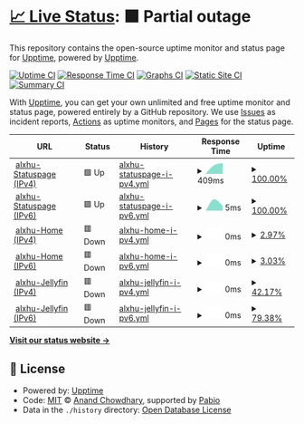 # [📈 Live Status](https://status.alxhu.de): <!--live status--> **🟧 Partial outage**

This repository contains the open-source uptime monitor and status page for [Upptime](https://upptime.js.org), powered by [Upptime](https://github.com/upptime/upptime).

[![Uptime CI](https://github.com/alxhu-dev/status.alxhu.de/workflows/Uptime%20CI/badge.svg)](https://github.com/alxhu-dev/status.alxhu.de/actions?query=workflow%3A%22Uptime+CI%22)
[![Response Time CI](https://github.com/alxhu-dev/status.alxhu.de/workflows/Response%20Time%20CI/badge.svg)](https://github.com/alxhu-dev/status.alxhu.de/actions?query=workflow%3A%22Response+Time+CI%22)
[![Graphs CI](https://github.com/alxhu-dev/status.alxhu.de/workflows/Graphs%20CI/badge.svg)](https://github.com/alxhu-dev/status.alxhu.de/actions?query=workflow%3A%22Graphs+CI%22)
[![Static Site CI](https://github.com/alxhu-dev/status.alxhu.de/workflows/Static%20Site%20CI/badge.svg)](https://github.com/alxhu-dev/status.alxhu.de/actions?query=workflow%3A%22Static+Site+CI%22)
[![Summary CI](https://github.com/alxhu-dev/status.alxhu.de/workflows/Summary%20CI/badge.svg)](https://github.com/alxhu-dev/status.alxhu.de/actions?query=workflow%3A%22Summary+CI%22)

With [Upptime](https://upptime.js.org), you can get your own unlimited and free uptime monitor and status page, powered entirely by a GitHub repository. We use [Issues](https://github.com/upptime/upptime/issues) as incident reports, [Actions](https://github.com/alxhu-dev/status.alxhu.de/actions) as uptime monitors, and [Pages](https://status.alxhu.de) for the status page.

<!--start: status pages-->
<!-- This summary is generated by Upptime (https://github.com/upptime/upptime) -->
<!-- Do not edit this manually, your changes will be overwritten -->
<!-- prettier-ignore -->
| URL | Status | History | Response Time | Uptime |
| --- | ------ | ------- | ------------- | ------ |
| <img alt="" src="https://icons.duckduckgo.com/ip3/status.alxhu.de.ico" height="13"> [alxhu-Statuspage (IPv4)](https://status.alxhu.de) | 🟩 Up | [alxhu-statuspage-i-pv4.yml](https://github.com/alxhu-dev/status.alxhu.de/commits/HEAD/history/alxhu-statuspage-i-pv4.yml) | <details><summary><img alt="Response time graph" src="./graphs/alxhu-statuspage-i-pv4/response-time-week.png" height="20"> 409ms</summary><br><a href="https://status.alxhu.de/history/alxhu-statuspage-i-pv4"><img alt="Response time 409" src="https://img.shields.io/endpoint?url=https%3A%2F%2Fraw.githubusercontent.com%2Falxhu-dev%2Fstatus.alxhu.de%2FHEAD%2Fapi%2Falxhu-statuspage-i-pv4%2Fresponse-time.json"></a><br><a href="https://status.alxhu.de/history/alxhu-statuspage-i-pv4"><img alt="24-hour response time 409" src="https://img.shields.io/endpoint?url=https%3A%2F%2Fraw.githubusercontent.com%2Falxhu-dev%2Fstatus.alxhu.de%2FHEAD%2Fapi%2Falxhu-statuspage-i-pv4%2Fresponse-time-day.json"></a><br><a href="https://status.alxhu.de/history/alxhu-statuspage-i-pv4"><img alt="7-day response time 409" src="https://img.shields.io/endpoint?url=https%3A%2F%2Fraw.githubusercontent.com%2Falxhu-dev%2Fstatus.alxhu.de%2FHEAD%2Fapi%2Falxhu-statuspage-i-pv4%2Fresponse-time-week.json"></a><br><a href="https://status.alxhu.de/history/alxhu-statuspage-i-pv4"><img alt="30-day response time 409" src="https://img.shields.io/endpoint?url=https%3A%2F%2Fraw.githubusercontent.com%2Falxhu-dev%2Fstatus.alxhu.de%2FHEAD%2Fapi%2Falxhu-statuspage-i-pv4%2Fresponse-time-month.json"></a><br><a href="https://status.alxhu.de/history/alxhu-statuspage-i-pv4"><img alt="1-year response time 409" src="https://img.shields.io/endpoint?url=https%3A%2F%2Fraw.githubusercontent.com%2Falxhu-dev%2Fstatus.alxhu.de%2FHEAD%2Fapi%2Falxhu-statuspage-i-pv4%2Fresponse-time-year.json"></a></details> | <details><summary><a href="https://status.alxhu.de/history/alxhu-statuspage-i-pv4">100.00%</a></summary><a href="https://status.alxhu.de/history/alxhu-statuspage-i-pv4"><img alt="All-time uptime 100.00%" src="https://img.shields.io/endpoint?url=https%3A%2F%2Fraw.githubusercontent.com%2Falxhu-dev%2Fstatus.alxhu.de%2FHEAD%2Fapi%2Falxhu-statuspage-i-pv4%2Fuptime.json"></a><br><a href="https://status.alxhu.de/history/alxhu-statuspage-i-pv4"><img alt="24-hour uptime 100.00%" src="https://img.shields.io/endpoint?url=https%3A%2F%2Fraw.githubusercontent.com%2Falxhu-dev%2Fstatus.alxhu.de%2FHEAD%2Fapi%2Falxhu-statuspage-i-pv4%2Fuptime-day.json"></a><br><a href="https://status.alxhu.de/history/alxhu-statuspage-i-pv4"><img alt="7-day uptime 100.00%" src="https://img.shields.io/endpoint?url=https%3A%2F%2Fraw.githubusercontent.com%2Falxhu-dev%2Fstatus.alxhu.de%2FHEAD%2Fapi%2Falxhu-statuspage-i-pv4%2Fuptime-week.json"></a><br><a href="https://status.alxhu.de/history/alxhu-statuspage-i-pv4"><img alt="30-day uptime 100.00%" src="https://img.shields.io/endpoint?url=https%3A%2F%2Fraw.githubusercontent.com%2Falxhu-dev%2Fstatus.alxhu.de%2FHEAD%2Fapi%2Falxhu-statuspage-i-pv4%2Fuptime-month.json"></a><br><a href="https://status.alxhu.de/history/alxhu-statuspage-i-pv4"><img alt="1-year uptime 100.00%" src="https://img.shields.io/endpoint?url=https%3A%2F%2Fraw.githubusercontent.com%2Falxhu-dev%2Fstatus.alxhu.de%2FHEAD%2Fapi%2Falxhu-statuspage-i-pv4%2Fuptime-year.json"></a></details>
| <img alt="" src="https://icons.duckduckgo.com/ip3/status.alxhu.de.ico" height="13"> [alxhu-Statuspage (IPv6)](https://status.alxhu.de) | 🟩 Up | [alxhu-statuspage-i-pv6.yml](https://github.com/alxhu-dev/status.alxhu.de/commits/HEAD/history/alxhu-statuspage-i-pv6.yml) | <details><summary><img alt="Response time graph" src="./graphs/alxhu-statuspage-i-pv6/response-time-week.png" height="20"> 5ms</summary><br><a href="https://status.alxhu.de/history/alxhu-statuspage-i-pv6"><img alt="Response time 5" src="https://img.shields.io/endpoint?url=https%3A%2F%2Fraw.githubusercontent.com%2Falxhu-dev%2Fstatus.alxhu.de%2FHEAD%2Fapi%2Falxhu-statuspage-i-pv6%2Fresponse-time.json"></a><br><a href="https://status.alxhu.de/history/alxhu-statuspage-i-pv6"><img alt="24-hour response time 5" src="https://img.shields.io/endpoint?url=https%3A%2F%2Fraw.githubusercontent.com%2Falxhu-dev%2Fstatus.alxhu.de%2FHEAD%2Fapi%2Falxhu-statuspage-i-pv6%2Fresponse-time-day.json"></a><br><a href="https://status.alxhu.de/history/alxhu-statuspage-i-pv6"><img alt="7-day response time 5" src="https://img.shields.io/endpoint?url=https%3A%2F%2Fraw.githubusercontent.com%2Falxhu-dev%2Fstatus.alxhu.de%2FHEAD%2Fapi%2Falxhu-statuspage-i-pv6%2Fresponse-time-week.json"></a><br><a href="https://status.alxhu.de/history/alxhu-statuspage-i-pv6"><img alt="30-day response time 5" src="https://img.shields.io/endpoint?url=https%3A%2F%2Fraw.githubusercontent.com%2Falxhu-dev%2Fstatus.alxhu.de%2FHEAD%2Fapi%2Falxhu-statuspage-i-pv6%2Fresponse-time-month.json"></a><br><a href="https://status.alxhu.de/history/alxhu-statuspage-i-pv6"><img alt="1-year response time 5" src="https://img.shields.io/endpoint?url=https%3A%2F%2Fraw.githubusercontent.com%2Falxhu-dev%2Fstatus.alxhu.de%2FHEAD%2Fapi%2Falxhu-statuspage-i-pv6%2Fresponse-time-year.json"></a></details> | <details><summary><a href="https://status.alxhu.de/history/alxhu-statuspage-i-pv6">100.00%</a></summary><a href="https://status.alxhu.de/history/alxhu-statuspage-i-pv6"><img alt="All-time uptime 100.00%" src="https://img.shields.io/endpoint?url=https%3A%2F%2Fraw.githubusercontent.com%2Falxhu-dev%2Fstatus.alxhu.de%2FHEAD%2Fapi%2Falxhu-statuspage-i-pv6%2Fuptime.json"></a><br><a href="https://status.alxhu.de/history/alxhu-statuspage-i-pv6"><img alt="24-hour uptime 100.00%" src="https://img.shields.io/endpoint?url=https%3A%2F%2Fraw.githubusercontent.com%2Falxhu-dev%2Fstatus.alxhu.de%2FHEAD%2Fapi%2Falxhu-statuspage-i-pv6%2Fuptime-day.json"></a><br><a href="https://status.alxhu.de/history/alxhu-statuspage-i-pv6"><img alt="7-day uptime 100.00%" src="https://img.shields.io/endpoint?url=https%3A%2F%2Fraw.githubusercontent.com%2Falxhu-dev%2Fstatus.alxhu.de%2FHEAD%2Fapi%2Falxhu-statuspage-i-pv6%2Fuptime-week.json"></a><br><a href="https://status.alxhu.de/history/alxhu-statuspage-i-pv6"><img alt="30-day uptime 100.00%" src="https://img.shields.io/endpoint?url=https%3A%2F%2Fraw.githubusercontent.com%2Falxhu-dev%2Fstatus.alxhu.de%2FHEAD%2Fapi%2Falxhu-statuspage-i-pv6%2Fuptime-month.json"></a><br><a href="https://status.alxhu.de/history/alxhu-statuspage-i-pv6"><img alt="1-year uptime 100.00%" src="https://img.shields.io/endpoint?url=https%3A%2F%2Fraw.githubusercontent.com%2Falxhu-dev%2Fstatus.alxhu.de%2FHEAD%2Fapi%2Falxhu-statuspage-i-pv6%2Fuptime-year.json"></a></details>
| <img alt="" src="https://icons.duckduckgo.com/ip3/home.alxhu.de.ico" height="13"> [alxhu-Home (IPv4)](https://home.alxhu.de) | 🟥 Down | [alxhu-home-i-pv4.yml](https://github.com/alxhu-dev/status.alxhu.de/commits/HEAD/history/alxhu-home-i-pv4.yml) | <details><summary><img alt="Response time graph" src="./graphs/alxhu-home-i-pv4/response-time-week.png" height="20"> 0ms</summary><br><a href="https://status.alxhu.de/history/alxhu-home-i-pv4"><img alt="Response time 0" src="https://img.shields.io/endpoint?url=https%3A%2F%2Fraw.githubusercontent.com%2Falxhu-dev%2Fstatus.alxhu.de%2FHEAD%2Fapi%2Falxhu-home-i-pv4%2Fresponse-time.json"></a><br><a href="https://status.alxhu.de/history/alxhu-home-i-pv4"><img alt="24-hour response time 0" src="https://img.shields.io/endpoint?url=https%3A%2F%2Fraw.githubusercontent.com%2Falxhu-dev%2Fstatus.alxhu.de%2FHEAD%2Fapi%2Falxhu-home-i-pv4%2Fresponse-time-day.json"></a><br><a href="https://status.alxhu.de/history/alxhu-home-i-pv4"><img alt="7-day response time 0" src="https://img.shields.io/endpoint?url=https%3A%2F%2Fraw.githubusercontent.com%2Falxhu-dev%2Fstatus.alxhu.de%2FHEAD%2Fapi%2Falxhu-home-i-pv4%2Fresponse-time-week.json"></a><br><a href="https://status.alxhu.de/history/alxhu-home-i-pv4"><img alt="30-day response time 0" src="https://img.shields.io/endpoint?url=https%3A%2F%2Fraw.githubusercontent.com%2Falxhu-dev%2Fstatus.alxhu.de%2FHEAD%2Fapi%2Falxhu-home-i-pv4%2Fresponse-time-month.json"></a><br><a href="https://status.alxhu.de/history/alxhu-home-i-pv4"><img alt="1-year response time 0" src="https://img.shields.io/endpoint?url=https%3A%2F%2Fraw.githubusercontent.com%2Falxhu-dev%2Fstatus.alxhu.de%2FHEAD%2Fapi%2Falxhu-home-i-pv4%2Fresponse-time-year.json"></a></details> | <details><summary><a href="https://status.alxhu.de/history/alxhu-home-i-pv4">2.97%</a></summary><a href="https://status.alxhu.de/history/alxhu-home-i-pv4"><img alt="All-time uptime 2.97%" src="https://img.shields.io/endpoint?url=https%3A%2F%2Fraw.githubusercontent.com%2Falxhu-dev%2Fstatus.alxhu.de%2FHEAD%2Fapi%2Falxhu-home-i-pv4%2Fuptime.json"></a><br><a href="https://status.alxhu.de/history/alxhu-home-i-pv4"><img alt="24-hour uptime 2.97%" src="https://img.shields.io/endpoint?url=https%3A%2F%2Fraw.githubusercontent.com%2Falxhu-dev%2Fstatus.alxhu.de%2FHEAD%2Fapi%2Falxhu-home-i-pv4%2Fuptime-day.json"></a><br><a href="https://status.alxhu.de/history/alxhu-home-i-pv4"><img alt="7-day uptime 2.97%" src="https://img.shields.io/endpoint?url=https%3A%2F%2Fraw.githubusercontent.com%2Falxhu-dev%2Fstatus.alxhu.de%2FHEAD%2Fapi%2Falxhu-home-i-pv4%2Fuptime-week.json"></a><br><a href="https://status.alxhu.de/history/alxhu-home-i-pv4"><img alt="30-day uptime 2.97%" src="https://img.shields.io/endpoint?url=https%3A%2F%2Fraw.githubusercontent.com%2Falxhu-dev%2Fstatus.alxhu.de%2FHEAD%2Fapi%2Falxhu-home-i-pv4%2Fuptime-month.json"></a><br><a href="https://status.alxhu.de/history/alxhu-home-i-pv4"><img alt="1-year uptime 2.97%" src="https://img.shields.io/endpoint?url=https%3A%2F%2Fraw.githubusercontent.com%2Falxhu-dev%2Fstatus.alxhu.de%2FHEAD%2Fapi%2Falxhu-home-i-pv4%2Fuptime-year.json"></a></details>
| <img alt="" src="https://icons.duckduckgo.com/ip3/home.alxhu.de.ico" height="13"> [alxhu-Home (IPv6)](https://home.alxhu.de) | 🟥 Down | [alxhu-home-i-pv6.yml](https://github.com/alxhu-dev/status.alxhu.de/commits/HEAD/history/alxhu-home-i-pv6.yml) | <details><summary><img alt="Response time graph" src="./graphs/alxhu-home-i-pv6/response-time-week.png" height="20"> 0ms</summary><br><a href="https://status.alxhu.de/history/alxhu-home-i-pv6"><img alt="Response time 0" src="https://img.shields.io/endpoint?url=https%3A%2F%2Fraw.githubusercontent.com%2Falxhu-dev%2Fstatus.alxhu.de%2FHEAD%2Fapi%2Falxhu-home-i-pv6%2Fresponse-time.json"></a><br><a href="https://status.alxhu.de/history/alxhu-home-i-pv6"><img alt="24-hour response time 0" src="https://img.shields.io/endpoint?url=https%3A%2F%2Fraw.githubusercontent.com%2Falxhu-dev%2Fstatus.alxhu.de%2FHEAD%2Fapi%2Falxhu-home-i-pv6%2Fresponse-time-day.json"></a><br><a href="https://status.alxhu.de/history/alxhu-home-i-pv6"><img alt="7-day response time 0" src="https://img.shields.io/endpoint?url=https%3A%2F%2Fraw.githubusercontent.com%2Falxhu-dev%2Fstatus.alxhu.de%2FHEAD%2Fapi%2Falxhu-home-i-pv6%2Fresponse-time-week.json"></a><br><a href="https://status.alxhu.de/history/alxhu-home-i-pv6"><img alt="30-day response time 0" src="https://img.shields.io/endpoint?url=https%3A%2F%2Fraw.githubusercontent.com%2Falxhu-dev%2Fstatus.alxhu.de%2FHEAD%2Fapi%2Falxhu-home-i-pv6%2Fresponse-time-month.json"></a><br><a href="https://status.alxhu.de/history/alxhu-home-i-pv6"><img alt="1-year response time 0" src="https://img.shields.io/endpoint?url=https%3A%2F%2Fraw.githubusercontent.com%2Falxhu-dev%2Fstatus.alxhu.de%2FHEAD%2Fapi%2Falxhu-home-i-pv6%2Fresponse-time-year.json"></a></details> | <details><summary><a href="https://status.alxhu.de/history/alxhu-home-i-pv6">3.03%</a></summary><a href="https://status.alxhu.de/history/alxhu-home-i-pv6"><img alt="All-time uptime 3.03%" src="https://img.shields.io/endpoint?url=https%3A%2F%2Fraw.githubusercontent.com%2Falxhu-dev%2Fstatus.alxhu.de%2FHEAD%2Fapi%2Falxhu-home-i-pv6%2Fuptime.json"></a><br><a href="https://status.alxhu.de/history/alxhu-home-i-pv6"><img alt="24-hour uptime 3.03%" src="https://img.shields.io/endpoint?url=https%3A%2F%2Fraw.githubusercontent.com%2Falxhu-dev%2Fstatus.alxhu.de%2FHEAD%2Fapi%2Falxhu-home-i-pv6%2Fuptime-day.json"></a><br><a href="https://status.alxhu.de/history/alxhu-home-i-pv6"><img alt="7-day uptime 3.03%" src="https://img.shields.io/endpoint?url=https%3A%2F%2Fraw.githubusercontent.com%2Falxhu-dev%2Fstatus.alxhu.de%2FHEAD%2Fapi%2Falxhu-home-i-pv6%2Fuptime-week.json"></a><br><a href="https://status.alxhu.de/history/alxhu-home-i-pv6"><img alt="30-day uptime 3.03%" src="https://img.shields.io/endpoint?url=https%3A%2F%2Fraw.githubusercontent.com%2Falxhu-dev%2Fstatus.alxhu.de%2FHEAD%2Fapi%2Falxhu-home-i-pv6%2Fuptime-month.json"></a><br><a href="https://status.alxhu.de/history/alxhu-home-i-pv6"><img alt="1-year uptime 3.03%" src="https://img.shields.io/endpoint?url=https%3A%2F%2Fraw.githubusercontent.com%2Falxhu-dev%2Fstatus.alxhu.de%2FHEAD%2Fapi%2Falxhu-home-i-pv6%2Fuptime-year.json"></a></details>
| <img alt="" src="https://icons.duckduckgo.com/ip3/jellyfin.home.alxhu.de.ico" height="13"> [alxhu-Jellyfin (IPv4)](https://jellyfin.home.alxhu.de) | 🟥 Down | [alxhu-jellyfin-i-pv4.yml](https://github.com/alxhu-dev/status.alxhu.de/commits/HEAD/history/alxhu-jellyfin-i-pv4.yml) | <details><summary><img alt="Response time graph" src="./graphs/alxhu-jellyfin-i-pv4/response-time-week.png" height="20"> 0ms</summary><br><a href="https://status.alxhu.de/history/alxhu-jellyfin-i-pv4"><img alt="Response time 0" src="https://img.shields.io/endpoint?url=https%3A%2F%2Fraw.githubusercontent.com%2Falxhu-dev%2Fstatus.alxhu.de%2FHEAD%2Fapi%2Falxhu-jellyfin-i-pv4%2Fresponse-time.json"></a><br><a href="https://status.alxhu.de/history/alxhu-jellyfin-i-pv4"><img alt="24-hour response time 0" src="https://img.shields.io/endpoint?url=https%3A%2F%2Fraw.githubusercontent.com%2Falxhu-dev%2Fstatus.alxhu.de%2FHEAD%2Fapi%2Falxhu-jellyfin-i-pv4%2Fresponse-time-day.json"></a><br><a href="https://status.alxhu.de/history/alxhu-jellyfin-i-pv4"><img alt="7-day response time 0" src="https://img.shields.io/endpoint?url=https%3A%2F%2Fraw.githubusercontent.com%2Falxhu-dev%2Fstatus.alxhu.de%2FHEAD%2Fapi%2Falxhu-jellyfin-i-pv4%2Fresponse-time-week.json"></a><br><a href="https://status.alxhu.de/history/alxhu-jellyfin-i-pv4"><img alt="30-day response time 0" src="https://img.shields.io/endpoint?url=https%3A%2F%2Fraw.githubusercontent.com%2Falxhu-dev%2Fstatus.alxhu.de%2FHEAD%2Fapi%2Falxhu-jellyfin-i-pv4%2Fresponse-time-month.json"></a><br><a href="https://status.alxhu.de/history/alxhu-jellyfin-i-pv4"><img alt="1-year response time 0" src="https://img.shields.io/endpoint?url=https%3A%2F%2Fraw.githubusercontent.com%2Falxhu-dev%2Fstatus.alxhu.de%2FHEAD%2Fapi%2Falxhu-jellyfin-i-pv4%2Fresponse-time-year.json"></a></details> | <details><summary><a href="https://status.alxhu.de/history/alxhu-jellyfin-i-pv4">42.17%</a></summary><a href="https://status.alxhu.de/history/alxhu-jellyfin-i-pv4"><img alt="All-time uptime 42.17%" src="https://img.shields.io/endpoint?url=https%3A%2F%2Fraw.githubusercontent.com%2Falxhu-dev%2Fstatus.alxhu.de%2FHEAD%2Fapi%2Falxhu-jellyfin-i-pv4%2Fuptime.json"></a><br><a href="https://status.alxhu.de/history/alxhu-jellyfin-i-pv4"><img alt="24-hour uptime 42.17%" src="https://img.shields.io/endpoint?url=https%3A%2F%2Fraw.githubusercontent.com%2Falxhu-dev%2Fstatus.alxhu.de%2FHEAD%2Fapi%2Falxhu-jellyfin-i-pv4%2Fuptime-day.json"></a><br><a href="https://status.alxhu.de/history/alxhu-jellyfin-i-pv4"><img alt="7-day uptime 42.17%" src="https://img.shields.io/endpoint?url=https%3A%2F%2Fraw.githubusercontent.com%2Falxhu-dev%2Fstatus.alxhu.de%2FHEAD%2Fapi%2Falxhu-jellyfin-i-pv4%2Fuptime-week.json"></a><br><a href="https://status.alxhu.de/history/alxhu-jellyfin-i-pv4"><img alt="30-day uptime 42.17%" src="https://img.shields.io/endpoint?url=https%3A%2F%2Fraw.githubusercontent.com%2Falxhu-dev%2Fstatus.alxhu.de%2FHEAD%2Fapi%2Falxhu-jellyfin-i-pv4%2Fuptime-month.json"></a><br><a href="https://status.alxhu.de/history/alxhu-jellyfin-i-pv4"><img alt="1-year uptime 42.17%" src="https://img.shields.io/endpoint?url=https%3A%2F%2Fraw.githubusercontent.com%2Falxhu-dev%2Fstatus.alxhu.de%2FHEAD%2Fapi%2Falxhu-jellyfin-i-pv4%2Fuptime-year.json"></a></details>
| <img alt="" src="https://icons.duckduckgo.com/ip3/jellyfin.home.alxhu.de.ico" height="13"> [alxhu-Jellyfin (IPv6)](https://jellyfin.home.alxhu.de) | 🟥 Down | [alxhu-jellyfin-i-pv6.yml](https://github.com/alxhu-dev/status.alxhu.de/commits/HEAD/history/alxhu-jellyfin-i-pv6.yml) | <details><summary><img alt="Response time graph" src="./graphs/alxhu-jellyfin-i-pv6/response-time-week.png" height="20"> 0ms</summary><br><a href="https://status.alxhu.de/history/alxhu-jellyfin-i-pv6"><img alt="Response time 0" src="https://img.shields.io/endpoint?url=https%3A%2F%2Fraw.githubusercontent.com%2Falxhu-dev%2Fstatus.alxhu.de%2FHEAD%2Fapi%2Falxhu-jellyfin-i-pv6%2Fresponse-time.json"></a><br><a href="https://status.alxhu.de/history/alxhu-jellyfin-i-pv6"><img alt="24-hour response time 0" src="https://img.shields.io/endpoint?url=https%3A%2F%2Fraw.githubusercontent.com%2Falxhu-dev%2Fstatus.alxhu.de%2FHEAD%2Fapi%2Falxhu-jellyfin-i-pv6%2Fresponse-time-day.json"></a><br><a href="https://status.alxhu.de/history/alxhu-jellyfin-i-pv6"><img alt="7-day response time 0" src="https://img.shields.io/endpoint?url=https%3A%2F%2Fraw.githubusercontent.com%2Falxhu-dev%2Fstatus.alxhu.de%2FHEAD%2Fapi%2Falxhu-jellyfin-i-pv6%2Fresponse-time-week.json"></a><br><a href="https://status.alxhu.de/history/alxhu-jellyfin-i-pv6"><img alt="30-day response time 0" src="https://img.shields.io/endpoint?url=https%3A%2F%2Fraw.githubusercontent.com%2Falxhu-dev%2Fstatus.alxhu.de%2FHEAD%2Fapi%2Falxhu-jellyfin-i-pv6%2Fresponse-time-month.json"></a><br><a href="https://status.alxhu.de/history/alxhu-jellyfin-i-pv6"><img alt="1-year response time 0" src="https://img.shields.io/endpoint?url=https%3A%2F%2Fraw.githubusercontent.com%2Falxhu-dev%2Fstatus.alxhu.de%2FHEAD%2Fapi%2Falxhu-jellyfin-i-pv6%2Fresponse-time-year.json"></a></details> | <details><summary><a href="https://status.alxhu.de/history/alxhu-jellyfin-i-pv6">79.38%</a></summary><a href="https://status.alxhu.de/history/alxhu-jellyfin-i-pv6"><img alt="All-time uptime 79.38%" src="https://img.shields.io/endpoint?url=https%3A%2F%2Fraw.githubusercontent.com%2Falxhu-dev%2Fstatus.alxhu.de%2FHEAD%2Fapi%2Falxhu-jellyfin-i-pv6%2Fuptime.json"></a><br><a href="https://status.alxhu.de/history/alxhu-jellyfin-i-pv6"><img alt="24-hour uptime 79.38%" src="https://img.shields.io/endpoint?url=https%3A%2F%2Fraw.githubusercontent.com%2Falxhu-dev%2Fstatus.alxhu.de%2FHEAD%2Fapi%2Falxhu-jellyfin-i-pv6%2Fuptime-day.json"></a><br><a href="https://status.alxhu.de/history/alxhu-jellyfin-i-pv6"><img alt="7-day uptime 79.38%" src="https://img.shields.io/endpoint?url=https%3A%2F%2Fraw.githubusercontent.com%2Falxhu-dev%2Fstatus.alxhu.de%2FHEAD%2Fapi%2Falxhu-jellyfin-i-pv6%2Fuptime-week.json"></a><br><a href="https://status.alxhu.de/history/alxhu-jellyfin-i-pv6"><img alt="30-day uptime 79.38%" src="https://img.shields.io/endpoint?url=https%3A%2F%2Fraw.githubusercontent.com%2Falxhu-dev%2Fstatus.alxhu.de%2FHEAD%2Fapi%2Falxhu-jellyfin-i-pv6%2Fuptime-month.json"></a><br><a href="https://status.alxhu.de/history/alxhu-jellyfin-i-pv6"><img alt="1-year uptime 79.38%" src="https://img.shields.io/endpoint?url=https%3A%2F%2Fraw.githubusercontent.com%2Falxhu-dev%2Fstatus.alxhu.de%2FHEAD%2Fapi%2Falxhu-jellyfin-i-pv6%2Fuptime-year.json"></a></details>

<!--end: status pages-->

[**Visit our status website →**](https://status.alxhu.de)

## 📄 License

- Powered by: [Upptime](https://github.com/upptime/upptime)
- Code: [MIT](./LICENSE) © [Anand Chowdhary](https://anandchowdhary.com), supported by [Pabio](https://pabio.com)
- Data in the `./history` directory: [Open Database License](https://opendatacommons.org/licenses/odbl/1-0/)
